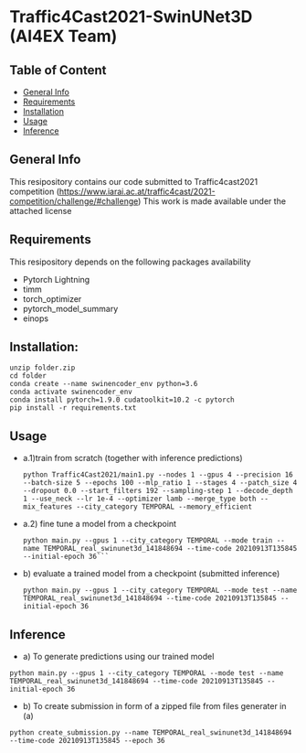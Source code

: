 # Traffic4Cast2021-SwinUNet3D (AI4EX Team)

## Table of Content
* [General Info](#general-info)
* [Requirements](#requirements)
* [Installation](#installation)
* [Usage](#usage)
* [Inference](#inference)

## General Info
This resipository contains our code submitted to Traffic4cast2021 competition (https://www.iarai.ac.at/traffic4cast/2021-competition/challenge/#challenge)
This work is made available under the attached license

## Requirements
This resipository depends on the following packages availability
- Pytorch Lightning
- timm
- torch_optimizer
- pytorch_model_summary
- einops

## Installation:
```
unzip folder.zip
cd folder
conda create --name swinencoder_env python=3.6
conda activate swinencoder_env
conda install pytorch=1.9.0 cudatoolkit=10.2 -c pytorch
pip install -r requirements.txt
```

## Usage
- a.1)train from scratch (together with inference predictions)
    ```
    python Traffic4Cast2021/main1.py --nodes 1 --gpus 4 --precision 16 --batch-size 5 --epochs 100 --mlp_ratio 1 --stages 4 --patch_size 4 --dropout 0.0 --start_filters 192 --sampling-step 1 --decode_depth 1 --use_neck --lr 1e-4 --optimizer lamb --merge_type both --mix_features --city_category TEMPORAL --memory_efficient
    ```
- a.2) fine tune a model from a checkpoint
    ```
    python main.py --gpus 1 --city_category TEMPORAL --mode train --name TEMPORAL_real_swinunet3d_141848694 --time-code 20210913T135845 --initial-epoch 36```

- b) evaluate a trained model from a checkpoint (submitted inference)
    ```
    python main.py --gpus 1 --city_category TEMPORAL --mode test --name TEMPORAL_real_swinunet3d_141848694 --time-code 20210913T135845 --initial-epoch 36
    ```
 
## Inference
- a) To generate predictions using our trained model
```
python main.py --gpus 1 --city_category TEMPORAL --mode test --name TEMPORAL_real_swinunet3d_141848694 --time-code 20210913T135845 --initial-epoch 36
```

- b) To create submission in form of a zipped file from files generater in (a)
```
python create_submission.py --name TEMPORAL_real_swinunet3d_141848694 --time-code 20210913T135845 --epoch 36
```
